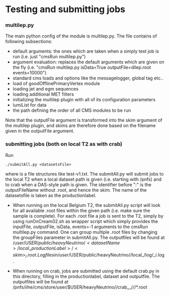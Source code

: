 # Testing and submitting jobs

### multilep.py
The main python config of the module is multilep.py. The file contains of following subsections:
* default arguments: the ones which are taken when a simply test job is run (i.e. just "cmsRun multilep.py")
* argument evaluation: replaces the default arguments which are given on the fly (i.e. "cmsRun multilep.py isData=True outputFile=dilep.root events=10000")
* standard cms loads and options like the messagelogger, global tag etc..
* load of goodOfflinePrimaryVertex module
* loading jet and egm sequences
* loading additional MET filters
* initializing the multilep plugin with all of its configuration parameters
* lumiList for data
* the path defining the order of all CMS modules to be run

Note that the outputFile argument is transformed into the skim argument of the multilep plugin, and skims are therefore done based on the filename given in the outputFile argument.

### submitting jobs (both on local T2 as with crab)
Run
```
./submitAll.py <datasetsFile>
```
where <datasetsFile> is a file structures like test-v1.txt. The submitAll.py will submit jobs to the local T2 when a local dataset path is given (i.e. starting with /pnfs) and to crab when a DAS-style path is given. The identifier before ":" is the outputFileName without .root, and hence the skim. The name of the datasetsfile is taken as the productionlabel.

* When running on the local Belgium T2, the submitAll.py script will look for all available .root files within the given path (i.e. make sure the sample is complete). For each .root file a job is sent to the T2, simply by using runOnCream02.sh as wrapper script which simply provides the inputFile, outputFile, isData, events=-1 arguments to the cmsRun multilep.py command. One can group multiple .root files by changing the groupFiles parameter in submitAll.py.
  The outputfiles will be found at /user/$USER/public/heavyNeutrino/<datasetName>/local_<productionLabel>/<skim>_i.root. Logfiles in /user/$USER/public/heavyNeutrino/<datasetName>/local_<productionLabel>/log/<skim>_i.log.

* When running on crab, jobs are submitted using the default crab.py in this directory, filling in the productionlabel, dataset and outputfile.
  The outputfiles will be found at /pnfs/iihe/cms/store/user/$USER/heavyNeutrino/<datasetName>/crab_<campaign>_<productionLabel>/*/*/*.root
